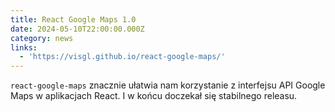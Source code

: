 ```yaml
---
title: React Google Maps 1.0
date: 2024-05-10T22:00:00.000Z
category: news
links:
  - 'https://visgl.github.io/react-google-maps/'
---
```


`react-google-maps` znacznie ułatwia nam korzystanie z interfejsu API Google Maps w aplikacjach React. I w końcu doczekał się stabilnego releasu.
